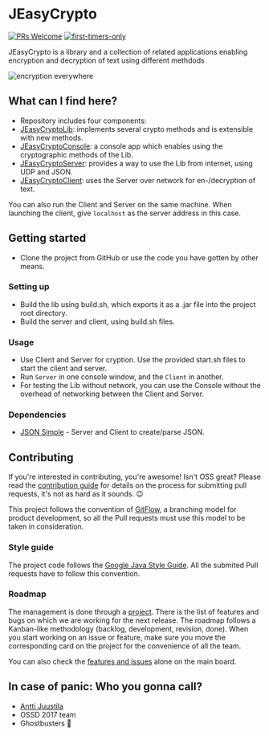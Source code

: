 # JEasyCrypto

[![PRs Welcome](https://img.shields.io/badge/PRs-welcome-brightgreen.svg?style=flat-square)](http://makeapullrequest.com)
[![first-timers-only](http://img.shields.io/badge/first--timers--only-friendly-blue.svg?style=flat-square)](http://www.firsttimersonly.com/)

JEasyCrypto is a library and a collection of related applications enabling encryption and decryption of text using different methdods

![encryption everywhere](https://h50003.www5.hpe.com/digmedialib/prodimg/lowres/c04165573.png)


## What can I find here?

* Repository includes four components: 
 * [JEasyCryptoLib](https://github.com/a-rmz/JEasyCrypto/tree/master/JEasyCrypto): implements several crypto methods and is extensible with new methods.
 * [JEasyCryptoConsole](https://github.com/a-rmz/JEasyCrypto/tree/master/JEasyCryptoConsole): a console app which enables using the cryptographic methods of the Lib.
 * [JEasyCryptoServer](https://github.com/a-rmz/JEasyCrypto/tree/master/JEasyCryptoServer): provides a way to use the Lib from internet, using UDP and JSON.
 * [JEasyCryptoClient](https://github.com/a-rmz/JEasyCrypto/tree/master/JEasyCryptoClient): uses the Server over network for en-/decryption of text.

You can also run the Client and Server on the same machine. When launching the client, give `localhost` as the server address in this case.


## Getting started

* Clone the project from GitHub or use the code you have gotten by other means.

### Setting up
* Build the lib using build.sh, which exports it as a .jar file into the project root directory. 
* Build the server and client, using build.sh files.

### Usage
* Use Client and Server for cryption. Use the provided start.sh files to start the client and server. 
 * Run `Server` in one console window, and the `Client` in another.
* For testing the Lib without network, you can use the Console without the overhead of networking between the Client and Server.

### Dependencies
- [JSON Simple](https://code.google.com/archive/p/json-simple/) - Server and Client to create/parse JSON.


## Contributing

If you're interested in contributing, you're awesome! Isn't OSS great? Please read the [contribution guide](./CONTRIBUTING.md) for details on the process for submitting pull requests, it's not as hard as it sounds. :wink:

This project follows the convention of [GitFlow](http://nvie.com/posts/a-successful-git-branching-model/), a branching model for product development, so all the Pull requests must use this model to be taken in consideration.

### Style guide
The project code follows the [Google Java Style Guide](google.github.io/styleguide/javaguide.html). All the submited Pull requests have to follow this convention.

### Roadmap
The management is done through a [project](https://github.com/a-rmz/JEasyCrypto/projects/2). There is the list of features and bugs on which we are working for the next release. The roadmap follows a Kanban-like methodology (backlog, development, revision, done). When you start working on an issue or feature, make sure you move the corresponding card on the project for the convenience of all the team.

You can also check the [features and issues](https://github.com/a-rmz/JEasyCrypto/issues) alone on the main board.


## In case of panic: Who you gonna call?

* [Antti Juustila](mailto:antti.juustila@oulu.fi)
* OSSD 2017 team
* Ghostbusters :ghost:
